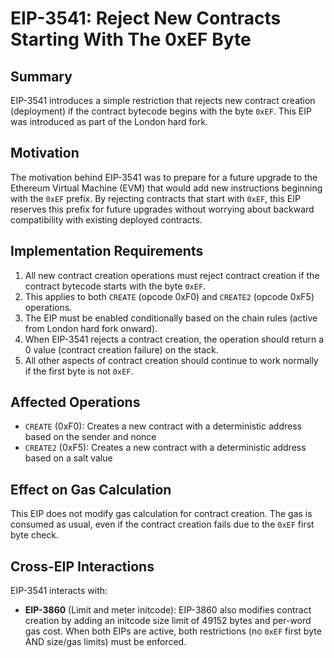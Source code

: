 # EIP-3541: Reject New Contracts Starting With The 0xEF Byte

## Summary

EIP-3541 introduces a simple restriction that rejects new contract creation (deployment) if the contract bytecode begins with the byte `0xEF`. This EIP was introduced as part of the London hard fork.

## Motivation

The motivation behind EIP-3541 was to prepare for a future upgrade to the Ethereum Virtual Machine (EVM) that would add new instructions beginning with the `0xEF` prefix. By rejecting contracts that start with `0xEF`, this EIP reserves this prefix for future upgrades without worrying about backward compatibility with existing deployed contracts.

## Implementation Requirements

1. All new contract creation operations must reject contract creation if the contract bytecode starts with the byte `0xEF`.
2. This applies to both `CREATE` (opcode 0xF0) and `CREATE2` (opcode 0xF5) operations.
3. The EIP must be enabled conditionally based on the chain rules (active from London hard fork onward).
4. When EIP-3541 rejects a contract creation, the operation should return a 0 value (contract creation failure) on the stack.
5. All other aspects of contract creation should continue to work normally if the first byte is not `0xEF`.

## Affected Operations

- `CREATE` (0xF0): Creates a new contract with a deterministic address based on the sender and nonce
- `CREATE2` (0xF5): Creates a new contract with a deterministic address based on a salt value

## Effect on Gas Calculation

This EIP does not modify gas calculation for contract creation. The gas is consumed as usual, even if the contract creation fails due to the `0xEF` first byte check.

## Cross-EIP Interactions

EIP-3541 interacts with:

- **EIP-3860** (Limit and meter initcode): EIP-3860 also modifies contract creation by adding an initcode size limit of 49152 bytes and per-word gas cost. When both EIPs are active, both restrictions (no `0xEF` first byte AND size/gas limits) must be enforced.